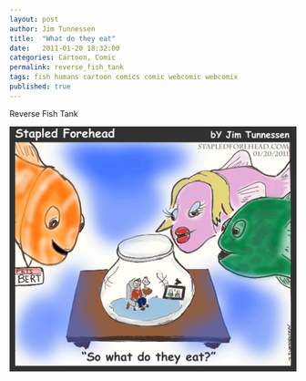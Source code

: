 ```yaml
---
layout: post
author: Jim Tunnessen
title:  "What do they eat"
date:   2011-01-20 18:32:00
categories: Cartoon, Comic
permalink: reverse_fish_tank
tags: fish humans cartoon comics comic webcomic webcomix
published: true
---
```

Reverse Fish Tank
<br>

![StapledForehead: Reverse Fish Tank](/img/ReverseFishTankCOLORD.png "Reverse Fish Tank")
